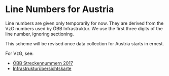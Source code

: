# Line Numbers for Austria

Line numbers are given only temporarily for now. They are derived from the
VzG numbers used by ÖBB Infrastruktur. We use the first three digits of the
line number, ignoring sectioning.

This scheme will be revised once data collection for Austria starts in
ernest.

For VzG, see:

* [ÖBB Streckennummern 2017](http://www.oebb.at/infrastruktur/de/_p_3_0_fuer_Kunden_Partner/3_2_Schienennutzung/3_3_Schieneninfrastruktur/Infrastrukturregister/02_DMS_Dateien/_Infrastrukturregister.jsp?nodeId=59888410)
* [Infrastrukturübersichtskarte](http://www.oebb.at/infrastruktur/de/_p_3_0_fuer_Kunden_Partner/3_2_Schienennutzung/3_3_Schieneninfrastruktur/3_3_6_Karten/index.jsp)
